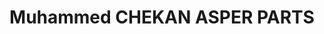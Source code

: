 ---
title: "Muhammed CHEKAN ASPER PARTS"
url: /karachi/muhammed-chekan-asper-parts/
shop: car parts
---